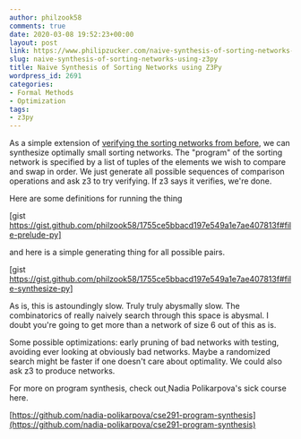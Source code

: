 ```yaml
---
author: philzook58
comments: true
date: 2020-03-08 19:52:23+00:00
layout: post
link: https://www.philipzucker.com/naive-synthesis-of-sorting-networks-using-z3py/
slug: naive-synthesis-of-sorting-networks-using-z3py
title: Naive Synthesis of Sorting Networks using Z3Py
wordpress_id: 2691
categories:
- Formal Methods
- Optimization
tags:
- z3py
---
```





As a simple extension of [verifying the sorting networks from before](http://www.philipzucker.com/stupid-z3py-tricks-verifying-sorting-networks-off-of-wikipedia/), we can synthesize optimally small sorting networks. The "program" of the sorting network is specified by a list of tuples of the elements we wish to compare and swap in order. We just generate all possible sequences of comparison operations and ask z3 to try verifying. If z3 says it verifies, we're done.







Here are some definitions for running the thing





[gist https://gist.github.com/philzook58/1755ce5bbacd197e549a1e7ae407813f#file-prelude-py]





and here is a simple generating thing for all possible pairs.





[gist https://gist.github.com/philzook58/1755ce5bbacd197e549a1e7ae407813f#file-synthesize-py]





As is, this is astoundingly slow. Truly truly abysmally slow. The combinatorics of really naively search through this space is abysmal. I doubt you're going to get more than a network of size 6 out of this as is.







Some possible optimizations: early pruning of bad networks with testing, avoiding ever looking at obviously bad networks. Maybe a randomized search might be faster if one doesn't care about optimality. We could also ask z3 to produce networks.







For more on program synthesis, check out[ ](https://github.com/nadia-polikarpova)Nadia Polikarpova's sick course here.







[https://github.com/nadia-polikarpova/cse291-program-synthesis](https://github.com/nadia-polikarpova/cse291-program-synthesis)



